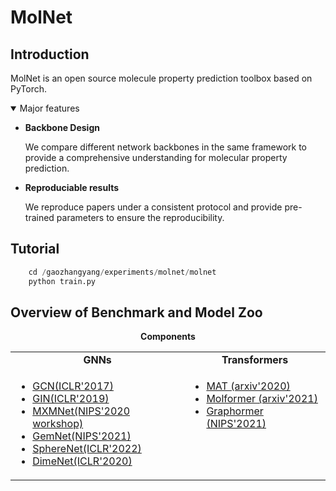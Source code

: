# MolNet

<!-- <div align="center">
  <img src="resources/mmdet-logo.png" width="600"/>
  <div>&nbsp;</div>
  <div align="center">
    <b><font size="5">OpenMMLab website</font></b>
    <sup>
      <a href="https://openmmlab.com">
        <i><font size="4">HOT</font></i>
      </a>
    </sup>
    &nbsp;&nbsp;&nbsp;&nbsp;
    <b><font size="5">OpenMMLab platform</font></b>
    <sup>
      <a href="https://platform.openmmlab.com">
        <i><font size="4">TRY IT OUT</font></i>
      </a>
    </sup>
  </div>
  <div>&nbsp;</div> -->

<!-- [![PyPI](https://img.shields.io/pypi/v/mmdet)](https://pypi.org/project/mmdet)
[![docs](https://img.shields.io/badge/docs-latest-blue)](https://mmdetection.readthedocs.io/en/latest/)
[![badge](https://github.com/open-mmlab/mmdetection/workflows/build/badge.svg)](https://github.com/open-mmlab/mmdetection/actions)
[![codecov](https://codecov.io/gh/open-mmlab/mmdetection/branch/master/graph/badge.svg)](https://codecov.io/gh/open-mmlab/mmdetection)
[![license](https://img.shields.io/github/license/open-mmlab/mmdetection.svg)](https://github.com/open-mmlab/mmdetection/blob/master/LICENSE)
[![open issues](https://isitmaintained.com/badge/open/open-mmlab/mmdetection.svg)](https://github.com/open-mmlab/mmdetection/issues)
[![issue resolution](https://isitmaintained.com/badge/resolution/open-mmlab/mmdetection.svg)](https://github.com/open-mmlab/mmdetection/issues) -->

<!-- [📘Documentation](https://mmdetection.readthedocs.io/en/stable/) |
[🛠️Installation](https://mmdetection.readthedocs.io/en/stable/get_started.html) |
[👀Model Zoo](https://mmdetection.readthedocs.io/en/stable/model_zoo.html) |
[🆕Update News](https://mmdetection.readthedocs.io/en/stable/changelog.html) |
[🚀Ongoing Projects](https://github.com/open-mmlab/mmdetection/projects) |
[🤔Reporting Issues](https://github.com/open-mmlab/mmdetection/issues/new/choose) -->

<!-- </div>

<div align="center">

English | [简体中文](README_zh-CN.md)

</div> -->

## Introduction

MolNet is an open source molecule property prediction toolbox based on PyTorch. 


<details open>
<summary>Major features</summary>

- **Backbone Design**

  We compare different network backbones in the same framework to provide a comprehensive understanding for molecular property prediction.

- **Reproduciable results**

  We reproduce papers under a consistent protocol and provide pre-trained parameters to ensure the reproducibility.

</details>

## Tutorial
```python
    cd /gaozhangyang/experiments/molnet/molnet
    python train.py
```

## Overview of Benchmark and Model Zoo

<!-- Results and models are available in the [model zoo](docs/en/model_zoo.md). -->

<div align="center">
  <b>Components</b>
</div>
<table align="center">
  <tbody>
    <tr align="center" valign="bottom">
      <td>
        <b>GNNs</b>
      </td>
      <td>
        <b>Transformers</b>
      </td>
      <!-- <td>
        <b>Loss</b>
      </td>
      <td>
        <b>Common</b>
      </td> -->
    </tr>
    <tr valign="top">
      <td>
      <ul>
        <li> <a href="https://arxiv.org/pdf/1609.02907.pdf"> GCN(ICLR'2017)</a></li>
        <li> <a href="https://arxiv.org/pdf/1810.00826.pdf"> GIN(ICLR'2019)</a></li>
        <li> <a href="https://arxiv.org/pdf/2102.05013.pdf"> MXMNet(NIPS'2020 workshop)</a></li>
        <li> <a href="https://arxiv.org/pdf/2106.08903.pdf"> GemNet(NIPS'2021) </a></li>
        <li> <a href="https://arxiv.org/pdf/2102.05013.pdf"> SphereNet(ICLR'2022) </a></li>
        <li> <a href="https://arxiv.org/pdf/2003.03123.pdf"> DimeNet(ICLR'2020) </a></li>
      </ul>
      </td>
      <td>
      <ul>
        <li><a href="https://arxiv.org/pdf/2002.08264.pdf">MAT (arxiv'2020)</a></li>
        <li><a href="https://arxiv.org/pdf/2110.01191.pdf">Molformer (arxiv'2021)</a></li>
        <li><a href="https://arxiv.org/pdf/2106.05234.pdf">Graphormer (NIPS'2021)</a></li>
      </ul>
      </td>
    </tr>
</td>
    </tr>
  </tbody>
</table>

<!-- Some other methods are also supported in [projects using MMDetection](./docs/en/projects.md). -->

<!-- ## FAQ

Please refer to [FAQ](docs/en/faq.md) for frequently asked questions. -->

<!-- ## Contributing

We appreciate all contributions to improve MMDetection. Ongoing projects can be found in out [GitHub Projects](https://github.com/open-mmlab/mmdetection/projects). Welcome community users to participate in these projects. Please refer to [CONTRIBUTING.md](.github/CONTRIBUTING.md) for the contributing guideline.

## Acknowledgement

MMDetection is an open source project that is contributed by researchers and engineers from various colleges and companies. We appreciate all the contributors who implement their methods or add new features, as well as users who give valuable feedbacks.
We wish that the toolbox and benchmark could serve the growing research community by providing a flexible toolkit to reimplement existing methods and develop their own new detectors. -->

<!-- ## Citation

If you use this toolbox or benchmark in your research, please cite this project.

```
@article{mmdetection,
  title   = {{MMDetection}: Open MMLab Detection Toolbox and Benchmark},
  author  = {Chen, Kai and Wang, Jiaqi and Pang, Jiangmiao and Cao, Yuhang and
             Xiong, Yu and Li, Xiaoxiao and Sun, Shuyang and Feng, Wansen and
             Liu, Ziwei and Xu, Jiarui and Zhang, Zheng and Cheng, Dazhi and
             Zhu, Chenchen and Cheng, Tianheng and Zhao, Qijie and Li, Buyu and
             Lu, Xin and Zhu, Rui and Wu, Yue and Dai, Jifeng and Wang, Jingdong
             and Shi, Jianping and Ouyang, Wanli and Loy, Chen Change and Lin, Dahua},
  journal= {arXiv preprint arXiv:1906.07155},
  year={2019}
}
``` -->

<!-- ## License

This project is released under the [Apache 2.0 license](LICENSE).

## Projects in OpenMMLab

- [MMCV](https://github.com/open-mmlab/mmcv): OpenMMLab foundational library for computer vision.
- [MIM](https://github.com/open-mmlab/mim): MIM installs OpenMMLab packages.
- [MMClassification](https://github.com/open-mmlab/mmclassification): OpenMMLab image classification toolbox and benchmark.
- [MMDetection](https://github.com/open-mmlab/mmdetection): OpenMMLab detection toolbox and benchmark.
- [MMDetection3D](https://github.com/open-mmlab/mmdetection3d): OpenMMLab's next-generation platform for general 3D object detection.
- [MMRotate](https://github.com/open-mmlab/mmrotate): OpenMMLab rotated object detection toolbox and benchmark.
- [MMSegmentation](https://github.com/open-mmlab/mmsegmentation): OpenMMLab semantic segmentation toolbox and benchmark.
- [MMOCR](https://github.com/open-mmlab/mmocr): OpenMMLab text detection, recognition, and understanding toolbox.
- [MMPose](https://github.com/open-mmlab/mmpose): OpenMMLab pose estimation toolbox and benchmark.
- [MMHuman3D](https://github.com/open-mmlab/mmhuman3d): OpenMMLab 3D human parametric model toolbox and benchmark.
- [MMSelfSup](https://github.com/open-mmlab/mmselfsup): OpenMMLab self-supervised learning toolbox and benchmark.
- [MMRazor](https://github.com/open-mmlab/mmrazor): OpenMMLab model compression toolbox and benchmark.
- [MMFewShot](https://github.com/open-mmlab/mmfewshot): OpenMMLab fewshot learning toolbox and benchmark.
- [MMAction2](https://github.com/open-mmlab/mmaction2): OpenMMLab's next-generation action understanding toolbox and benchmark.
- [MMTracking](https://github.com/open-mmlab/mmtracking): OpenMMLab video perception toolbox and benchmark.
- [MMFlow](https://github.com/open-mmlab/mmflow): OpenMMLab optical flow toolbox and benchmark.
- [MMEditing](https://github.com/open-mmlab/mmediting): OpenMMLab image and video editing toolbox.
- [MMGeneration](https://github.com/open-mmlab/mmgeneration): OpenMMLab image and video generative models toolbox.
- [MMDeploy](https://github.com/open-mmlab/mmdeploy): OpenMMLab model deployment framework. -->